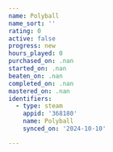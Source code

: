 ```yaml
---
name: Polyball
name_sort: ''
rating: 0
active: false
progress: new
hours_played: 0
purchased_on: .nan
started_on: .nan
beaten_on: .nan
completed_on: .nan
mastered_on: .nan
identifiers:
  - type: steam
    appid: '368180'
    name: Polyball
    synced_on: '2024-10-10'

---
```

